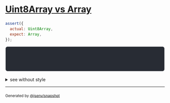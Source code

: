 # [Uint8Array vs Array](../../array_typed.test.js#L77)

```js
assert({
  actual: Uint8Array,
  expect: Array,
});
```

![img](throw.svg)

<details>
  <summary>see without style</summary>

```console
AssertionError: actual and expect are different

actual: Uint8Array
expect: Array
```

</details>

---

<sub>
  Generated by <a href="https://github.com/jsenv/core/tree/main/packages/independent/snapshot">@jsenv/snapshot</a>
</sub>